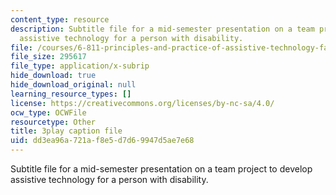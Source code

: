 ```yaml
---
content_type: resource
description: Subtitle file for a mid-semester presentation on a team project to develop
  assistive technology for a person with disability.
file: /courses/6-811-principles-and-practice-of-assistive-technology-fall-2014/dd3ea96a721af8e5d7d69947d5ae7e68_EWjWv1YBB7A.srt
file_size: 295617
file_type: application/x-subrip
hide_download: true
hide_download_original: null
learning_resource_types: []
license: https://creativecommons.org/licenses/by-nc-sa/4.0/
ocw_type: OCWFile
resourcetype: Other
title: 3play caption file
uid: dd3ea96a-721a-f8e5-d7d6-9947d5ae7e68
---
```

Subtitle file for a mid-semester presentation on a team project to develop assistive technology for a person with disability.